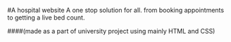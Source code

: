 #A hospital website
A one stop solution for all. from booking appointments to getting a live bed count. 

####(made as a part of university project using mainly HTML and CSS)
